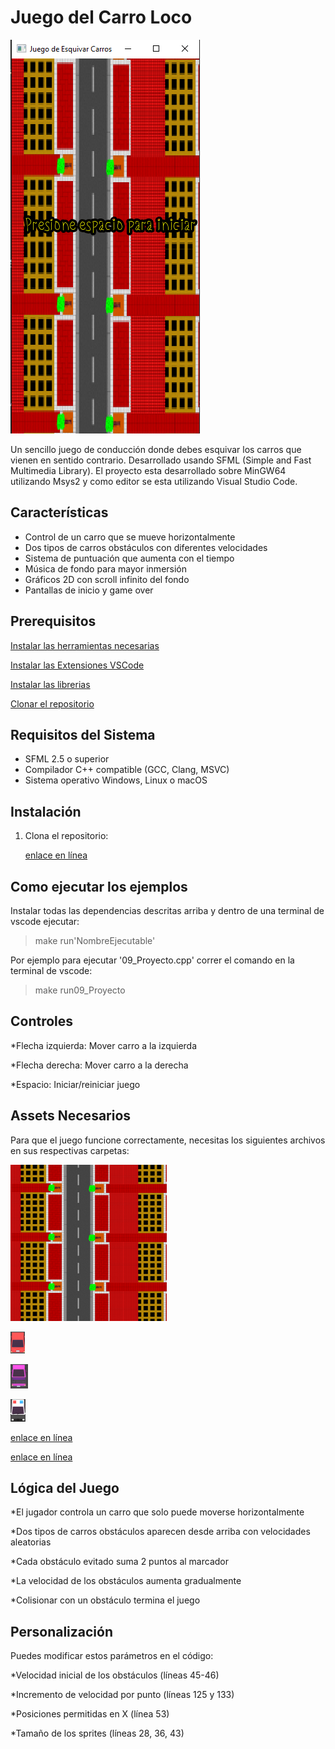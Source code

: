 # Juego del Carro Loco

![Captura de pantalla del juego](assets/images/capturaproyecto.PNG)

Un sencillo juego de conducción donde debes esquivar los carros que vienen en sentido contrario. Desarrollado usando SFML (Simple and Fast Multimedia Library).
El proyecto esta desarrollado sobre MinGW64 utilizando Msys2
y como editor se esta utilizando Visual Studio Code.


## Características

* Control de un carro que se mueve horizontalmente
* Dos tipos de carros obstáculos con diferentes velocidades
* Sistema de puntuación que aumenta con el tiempo
* Música de fondo para mayor inmersión
* Gráficos 2D con scroll infinito del fondo
* Pantallas de inicio y game over

## Prerequisitos

[Instalar las herramientas necesarias](./docs/herramientas.md)

[Instalar las Extensiones VSCode](./docs/extensiones.md)

[Instalar las librerias](./docs/librerias.md)

[Clonar el repositorio](./docs/fork.md)

## Requisitos del Sistema

* SFML 2.5 o superior
* Compilador C++ compatible (GCC, Clang, MSVC)
* Sistema operativo Windows, Linux o macOS

## Instalación

1. Clona el repositorio:
   
   [enlace en línea](https://github.com/noemibriseno1/EjemplosJuego.git)
   
   

## Como ejecutar los ejemplos

Instalar todas las dependencias descritas arriba y dentro de una terminal de vscode ejecutar:

> make run'NombreEjecutable'

Por ejemplo para ejecutar '09_Proyecto.cpp' correr el comando en la terminal de vscode:

> make run09_Proyecto

## Controles

*Flecha izquierda: Mover carro a la izquierda

*Flecha derecha: Mover carro a la derecha

*Espacio: Iniciar/reiniciar juego


## Assets Necesarios

Para que el juego funcione correctamente, necesitas los siguientes archivos en sus respectivas carpetas:

![Texto alternativo](assets/images/calle.png  "Imagen de fondo de la calle")

![Texto alternativo](assets/images/carro.png  "Sprite del carro del jugador")

![Texto alternativo](assets/images/carroobstaculo.png  "Primer tipo de carro obstáculo")

![Texto alternativo](assets/images/carro3.png  "Segundo tipo de carro obstáculo")

[enlace en línea](https://opengameart.org/content/dark-horse)

[enlace en línea](https://opengameart.org/content/first-time-writing-font)


## Lógica del Juego

*El jugador controla un carro que solo puede moverse horizontalmente

*Dos tipos de carros obstáculos aparecen desde arriba con velocidades aleatorias

*Cada obstáculo evitado suma 2 puntos al marcador

*La velocidad de los obstáculos aumenta gradualmente

*Colisionar con un obstáculo termina el juego

## Personalización

Puedes modificar estos parámetros en el código:

*Velocidad inicial de los obstáculos (líneas 45-46)

*Incremento de velocidad por punto (líneas 125 y 133)

*Posiciones permitidas en X (línea 53)

*Tamaño de los sprites (líneas 28, 36, 43)
